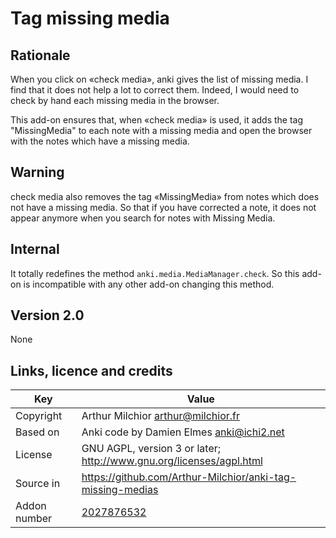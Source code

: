 # Tag missing media
## Rationale
When you click on «check media», anki gives the list of missing
media. I find that it does not help a lot to correct them. Indeed, I
would need to check by hand each missing media in the browser.

This add-on ensures that, when «check media» is used, it adds the tag
"MissingMedia" to each note with a missing media and open the browser
with the notes which have a missing media.

## Warning
check media also removes the tag «MissingMedia» from notes which does
not have a missing media. So that if you have corrected a note, it
does not appear anymore when you search for notes with Missing Media.
## Internal
It totally redefines the method `anki.media.MediaManager.check`. So
this add-on is incompatible with any other add-on changing this
method.

## Version 2.0
None


## Links, licence and credits

Key         |Value
------------|-------------------------------------------------------------------
Copyright   | Arthur Milchior <arthur@milchior.fr>
Based on    | Anki code by Damien Elmes <anki@ichi2.net>
License     | GNU AGPL, version 3 or later; http://www.gnu.org/licenses/agpl.html
Source in   | https://github.com/Arthur-Milchior/anki-tag-missing-medias
Addon number| [2027876532](https://ankiweb.net/shared/info/2027876532)
